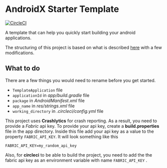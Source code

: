 # AndroidX Starter Template
[![CircleCI](https://circleci.com/gh/edwinnyawoli/androidx-starter-template.svg?style=svg)](https://circleci.com/gh/edwinnyawoli/androidx-starter-template)

A template that can help you quickly start building your android applications.

The structuring of this project is based on what is described
[here](https://overflow.buffer.com/2016/09/26/android-rethinking-package-structure/)
with a few modifications.

## What to do
There are a few things you would need to rename before you get started.
* `TemplateApplication` file
* `applicationId` in *app/build.gradle* file
* `package` in *AndroidManifest.xml* file
* `app_name` in *res/strings.xml* file
* `working_directory` in *.circleci/config.yml* file

This project uses **Crashlytics** for crash reporting. As a result, you need to provide a
*Fabric* api key. To provide your api key, create a **build.properties** file in the app
directory. Inside this file add your api key as a value to the property `FABRIC_API_KEY`.
It will look something like this

    FABRIC_API_KEY=my_random_api_key

Also, for **circleci** to be able to build the project, you need to add the
the fabric api key as an environment variable with name `FABRIC_API_KEY`
.
